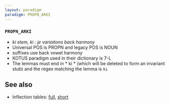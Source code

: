 ```yaml
---
layout: paradigm
paradigm: PROPN_ARKI
---
```

### ` PROPN_ARKI `

* _ki stem, ki : je variaitons back harmony_
* Universal POS is PROPN and legacy POS is NOUN
* suffixes use back vowel harmony
* KOTUS paradigm used in their dictionary is 7-L
* The lemmas must end in * ki * (which will be deleted to form an invariant stub) and the regex matching the lemma is ` ki `

## See also

* Inflection tables: [full](gen/A/Arki.html), [short](gen/A/Arki_wikt.html)

